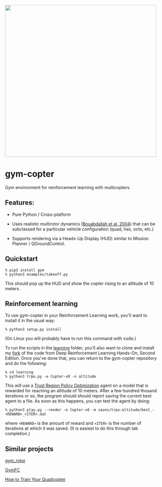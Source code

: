 <img src="hud.gif" width=500>

# gym-copter
Gym environment for reinforcement learning with multicopters.  

## Features:

* Pure Python / Cross-platform

* Uses realistic multirotor dynamics
([Bouabdallah et al. 2004](https://infoscience.epfl.ch/record/97532/files/325.pdf)) that can be
subclassed for a particular vehicle configuration (quad, hex, octo, etc.)

* Supports rendering via a Heads-Up Display (HUD) similar to Mission Planner / QGroundControl.

## Quickstart

```
% pip3 install gym
% python3 examples/takeoff.py
```

This should pop up the HUD and show the copter rising to an altitude of 10 meters.

## Reinforcement learning

To use gym-copter in your Reinforcement Learning work, you'll want to install it in the usual way:

```
% python3 setup.py install
```

(On Linux you will probably have to run this command with <tt>sudo</tt>.)

To run the scripts in the [learning](https://github.com/simondlevy/gym-copter/tree/master/learning) folder,
you'll also want to clone and install my
[fork](https://github.com/simondlevy/Deep-Reinforcement-Learning-Hands-On-Second-Edition)
of the code from Deep Reinforcement Learning Hands-On, Second Edition.  Once you've done that, you can
return to the gym-copter repository and do the following:

```
% cd learning
% python3 trpo.py -e Copter-v0 -n altitude
```

This will use a [Trust Region Policy Optimization](https://arxiv.org/abs/1502.05477) agent on a model
that is rewarded for reaching an altitude of 10 meters.  After a few hundred
thosand iterations or so, the program should should report saving the current
best agent to a file.  As soon as this happens, you can test the agent by
doing:

```
% python3 play.py --render -e Copter-v0 -m saves/trpo-altitude/best_-<REWARD>_<ITER>.dat
```

where ```<REWARD>``` is the amount of reward and ```<ITER>``` is the number of iterations at which it was saved.
(It is easiest to do this through tab completion.)



## Similar projects

[gym\_rotor](https://github.com/inkyusa/gym_rotor)

[GymFC](https://github.com/wil3/gymfc)

[How to Train Your Quadcopter](https://towardsdatascience.com/how-to-train-your-quadcopter-adventures-in-machine-learning-algorithms-e6ee5033fd61)
